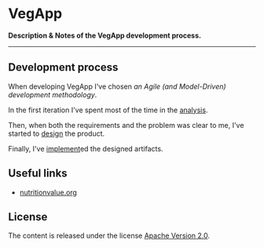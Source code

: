# VegApp

**Description & Notes of the VegApp development process.**

---

## Development process

When developing VegApp I've chosen *an Agile (and Model-Driven)
development methodology*.

In the first iteration I've spent most of the time in
the [analysis](./analysis/README.md).

Then, when both the requirements and the problem was clear to me, I've
started to [design](./design/README.md) the product.

Finally, I've [implement](./implement/README.md)ed the designed
artifacts.

## Useful links

* [nutritionvalue.org](http://www.nutritionvalue.org)

## License

The content is released under the license [Apache Version 2.0](./LICENSE).
